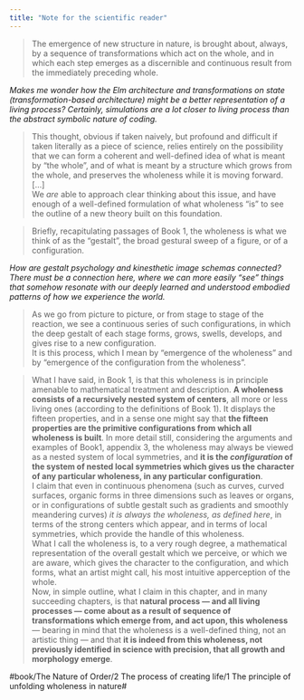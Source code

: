 ```yaml
---
title: "Note for the scientific reader"
---
```


> The emergence of new structure in nature, is brought about, always, by a sequence of transformations which act on the whole, and in which each step emerges as a discernible and continuous result from the immediately preceding whole.  

*Makes me wonder how the Elm architecture and transformations on state (transformation-based architecture) might be a better representation of a living process? Certainly, simulations are a lot closer to living process than the abstract symbolic nature of coding.*

> This thought, obvious if taken naively, but profound and difficult if taken literally as a piece of science, relies entirely on the possibility that we can form a coherent and well-defined idea of what is meant by “the whole”, and of what is meant by a structure which grows from the whole, and preserves the wholeness while it is moving forward.  
> […]  
> We *are* able to approach clear thinking about this issue, and have enough of a well-defined formulation of what wholeness “is” to see the outline of a new theory built on this foundation.  

> Briefly, recapitulating passages of Book 1, the wholeness is what we think of as the “gestalt”, the broad gestural sweep of a figure, or of a configuration.  

*How are gestalt psychology and kinesthetic image schemas connected? There must be a connection here, where we can more easily “see” things that somehow resonate with our deeply learned and understood embodied patterns of how we experience the world.*

> As we go from picture to picture, or from stage to stage of the reaction, we see a continuous series of such configurations, in which the deep gestalt of each stage forms, grows, swells, develops, and gives rise to a new configuration.  
> It is this process, which I mean by “emergence of the wholeness” and by “emergence of the configuration from the wholeness”.  

> What I have said, in Book 1, is that this wholeness is in principle amenable to mathematical treatment and description. **A wholeness consists of a recursively nested system of centers**, all more or less living ones (according to the definitions of Book 1). It displays the fifteen properties, and in a sense one might say that **the fifteen properties are the primitive configurations from which all wholeness is built**. In more detail still, considering the arguments and examples of Book1, appendix 3, the wholeness may always be viewed as a nested system of local symmetries, and **it is the *configuration* of the system of nested local symmetries which gives us the character of any particular wholeness, in any particular configuration**.  
> I claim that even in continuous phenomena (such as curves, curved surfaces, organic forms in three dimensions such as leaves or organs, or in configurations of subtle gestalt such as gradients and smoothly meandering curves) *it is always the wholeness, as defined here*, in terms of the strong centers which appear, and in terms of local symmetries, which provide the handle of this wholeness.  
> What I call the wholeness is, to a very rough degree, a mathematical representation of the overall gestalt which we perceive, or which we are aware, which gives the character to the configuration, and which forms, what an artist might call, his most intuitive apperception of the whole.  
> Now, in simple outline, what I claim in this chapter, and in many succeeding chapters, is that **natural process — and all living processes — come about as a result of sequence of transformations which emerge from, and act upon, this wholeness** — bearing in mind that the wholeness is a well-defined thing, not an artistic thing — and that **it is indeed from this wholeness, not previously identified in science with precision, that all growth and morphology emerge**.  

#book/The Nature of Order/2 The process of creating life/1 The principle of unfolding wholeness in nature#